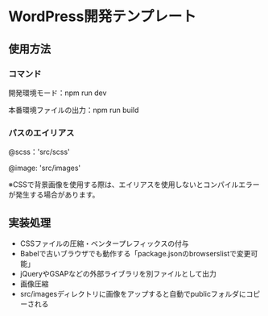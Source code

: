 # WordPress開発テンプレート

## 使用方法
###
### コマンド
開発環境モード：npm run dev

本番環境ファイルの出力：npm run build

### パスのエイリアス
@scss：'src/scss'

@image: 'src/images'

※CSSで背景画像を使用する際は、エイリアスを使用しないとコンパイルエラーが発生する場合があります。

## 実装処理
* CSSファイルの圧縮・ベンタープレフィックスの付与
* Babelで古いブラウザでも動作する「package.jsonのbrowserslistで変更可能」
* jQueryやGSAPなどの外部ライブラリを別ファイルとして出力
* 画像圧縮
* src/imagesディレクトリに画像をアップすると自動でpublicフォルダにコピーされる